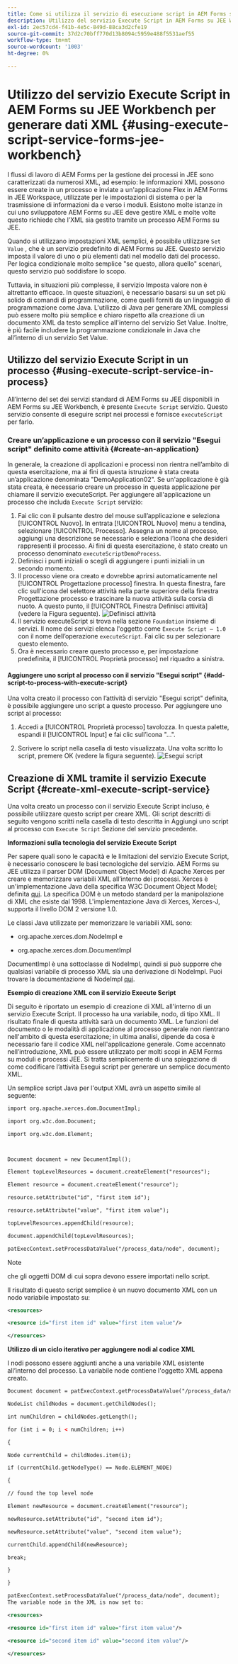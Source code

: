 ```yaml
---
title: Come si utilizza il servizio di esecuzione script in AEM Forms su JEE Workbench per generare dati XML?
description: Utilizzo del servizio Execute Script in AEM Forms su JEE Workbench per generare dati XML
exl-id: 2ec57cd4-f41b-4e5c-849d-88ca3d2cfe19
source-git-commit: 37d2c70bff770d13b8094c5959e488f5531aef55
workflow-type: tm+mt
source-wordcount: '1003'
ht-degree: 0%

---
```


# Utilizzo del servizio Execute Script in AEM Forms su JEE Workbench per generare dati XML {#using-execute-script-service-forms-jee-workbench}

I flussi di lavoro di AEM Forms per la gestione dei processi in JEE sono caratterizzati da numerosi XML, ad esempio: le informazioni XML possono essere create in un processo e inviate a un&#39;applicazione Flex in AEM Forms in JEE Workspace, utilizzate per le impostazioni di sistema o per la trasmissione di informazioni da e verso i moduli. Esistono molte istanze in cui uno sviluppatore AEM Forms su JEE deve gestire XML e molte volte questo richiede che l’XML sia gestito tramite un processo AEM Forms su JEE.

Quando si utilizzano impostazioni XML semplici, è possibile utilizzare `Set Value` , che è un servizio predefinito di AEM Forms su JEE. Questo servizio imposta il valore di uno o più elementi dati nel modello dati del processo. Per logica condizionale molto semplice &quot;se questo, allora quello&quot; scenari, questo servizio può soddisfare lo scopo.

Tuttavia, in situazioni più complesse, il servizio Imposta valore non è altrettanto efficace. In queste situazioni, è necessario basarsi su un set più solido di comandi di programmazione, come quelli forniti da un linguaggio di programmazione come Java. L&#39;utilizzo di Java per generare XML complessi può essere molto più semplice e chiaro rispetto alla creazione di un documento XML da testo semplice all&#39;interno del servizio Set Value. Inoltre, è più facile includere la programmazione condizionale in Java che all’interno di un servizio Set Value.

## Utilizzo del servizio Execute Script in un processo {#using-execute-script-service-in-process}

All’interno del set dei servizi standard di AEM Forms su JEE disponibili in AEM Forms su JEE Workbench, è presente `Execute Script` servizio. Questo servizio consente di eseguire script nei processi e fornisce `executeScript` per farlo.

### Creare un’applicazione e un processo con il servizio &quot;Esegui script&quot; definito come attività {#create-an-application}

In generale, la creazione di applicazioni e processi non rientra nell’ambito di questa esercitazione, ma ai fini di questa istruzione è stata creata un’applicazione denominata &quot;DemoApplication02&quot;. Se un&#39;applicazione è già stata creata, è necessario creare un processo in questa applicazione per chiamare il servizio executeScript. Per aggiungere all&#39;applicazione un processo che includa `Execute Script` servizio:

1. Fai clic con il pulsante destro del mouse sull’applicazione e seleziona [!UICONTROL Nuovo]. In entrata [!UICONTROL Nuovo] menu a tendina, selezionare [!UICONTROL Processo]. Assegna un nome al processo, aggiungi una descrizione se necessario e seleziona l’icona che desideri rappresenti il processo. Ai fini di questa esercitazione, è stato creato un processo denominato  `executeScriptDemoProcess`.
1. Definisci i punti iniziali o scegli di aggiungere i punti iniziali in un secondo momento.
1. Il processo viene ora creato e dovrebbe aprirsi automaticamente nel [!UICONTROL Progettazione processo] finestra. In questa finestra, fare clic sull&#39;icona del selettore attività nella parte superiore della finestra Progettazione processo e trascinare la nuova attività sulla corsia di nuoto. A questo punto, il [!UICONTROL Finestra Definisci attività] (vedere la Figura seguente).
   ![Definisci attività](assets/define-activity.jpg)
1. Il servizio executeScript si trova nella sezione `Foundation` insieme di servizi. Il nome dei servizi elenca l&#39;oggetto come `Execute Script – 1.0` con il nome dell’operazione `executeScript`. Fai clic su per selezionare questo elemento.
1. Ora è necessario creare questo processo e, per impostazione predefinita, il [!UICONTROL Proprietà processo] nel riquadro a sinistra.

#### Aggiungere uno script al processo con il servizio &quot;Esegui script&quot; {#add-script-to-process-with-execute-script}

Una volta creato il processo con l’attività di servizio &quot;Esegui script&quot; definita, è possibile aggiungere uno script a questo processo. Per aggiungere uno script al processo:

1. Accedi a [!UICONTROL Proprietà processo] tavolozza. In questa palette, espandi il [!UICONTROL Input] e fai clic sull’icona &quot;...&quot;.

1. Scrivere lo script nella casella di testo visualizzata. Una volta scritto lo script, premere OK (vedere la figura seguente).
   ![Esegui script](assets/execute-script.jpg)

## Creazione di XML tramite il servizio Execute Script {#create-xml-execute-script-service}

Una volta creato un processo con il servizio Execute Script incluso, è possibile utilizzare questo script per creare XML. Gli script descritti di seguito vengono scritti nella casella di testo descritta in Aggiungi uno script al processo con `Execute Script` Sezione del servizio precedente.

**Informazioni sulla tecnologia del servizio Execute Script**

Per sapere quali sono le capacità e le limitazioni del servizio Execute Script, è necessario conoscere le basi tecnologiche del servizio. AEM Forms su JEE utilizza il parser DOM (Document Object Model) di Apache Xerces per creare e memorizzare variabili XML all’interno dei processi. Xerces è un&#39;implementazione Java della specifica W3C Document Object Model; definita [qui](https://dom.spec.whatwg.org/). La specifica DOM è un metodo standard per la manipolazione di XML che esiste dal 1998. L&#39;implementazione Java di Xerces, Xerces-J, supporta il livello DOM 2 versione 1.0.

Le classi Java utilizzate per memorizzare le variabili XML sono:

* org.apache.xerces.dom.NodeImpl e

* org.apache.xerces.dom.DocumentImpl

DocumentImpl è una sottoclasse di NodeImpl, quindi si può supporre che qualsiasi variabile di processo XML sia una derivazione di NodeImpl. Puoi trovare la documentazione di NodeImpl [qui](https://xerces.apache.org/xerces-j/apiDocs/org/apache/xerces/dom/NodeImpl.html).

**Esempio di creazione XML con il servizio Execute Script**

Di seguito è riportato un esempio di creazione di XML all&#39;interno di un servizio Execute Script. Il processo ha una variabile, nodo, di tipo XML. Il risultato finale di questa attività sarà un documento XML. Le funzioni del documento o le modalità di applicazione al processo generale non rientrano nell&#39;ambito di questa esercitazione; in ultima analisi, dipende da cosa è necessario fare il codice XML nell&#39;applicazione generale. Come accennato nell’introduzione, XML può essere utilizzato per molti scopi in AEM Forms su moduli e processi JEE. Si tratta semplicemente di una spiegazione di come codificare l’attività Esegui script per generare un semplice documento XML.

Un semplice script Java per l&#39;output XML avrà un aspetto simile al seguente:

```xml
import org.apache.xerces.dom.DocumentImpl;

import org.w3c.dom.Document;

import org.w3c.dom.Element;



Document document = new DocumentImpl();

Element topLevelResources = document.createElement("resources");

Element resource = document.createElement("resource");

resource.setAttribute("id", "first item id");

resource.setAttribute("value", "first item value");

topLevelResources.appendChild(resource);

document.appendChild(topLevelResources);

patExecContext.setProcessDataValue("/process_data/node", document);
```

>[!NOTE]
>
>che gli oggetti DOM di cui sopra devono essere importati nello script.

Il risultato di questo script semplice è un nuovo documento XML con un nodo variabile impostato su:

```xml
<resources>

<resource id="first item id" value="first item value"/>

</resources>
```

**Utilizzo di un ciclo iterativo per aggiungere nodi al codice XML**

I nodi possono essere aggiunti anche a una variabile XML esistente all’interno del processo. La variabile node contiene l&#39;oggetto XML appena creato.

```xml
Document document = patExecContext.getProcessDataValue("/process_data/node");

NodeList childNodes = document.getChildNodes();

int numChildren = childNodes.getLength();

for (int i = 0; i < numChildren; i++)

{

Node currentChild = childNodes.item(i);

if (currentChild.getNodeType() == Node.ELEMENT_NODE)

{

// found the top level node

Element newResource = document.createElement("resource");

newResource.setAttribute("id", "second item id");

newResource.setAttribute("value", "second item value");

currentChild.appendChild(newResource);

break;

}

}

patExecContext.setProcessDataValue("/process_data/node", document);
The variable node in the XML is now set to:

<resources> 

<resource id="first item id" value="first item value"/> 

<resource id="second item id" value="second item value"/> 

</resources>
```
